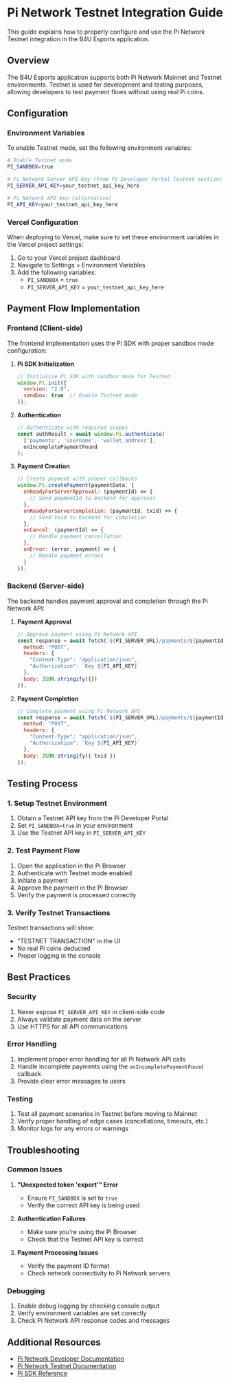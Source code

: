 # Pi Network Testnet Integration Guide

This guide explains how to properly configure and use the Pi Network Testnet integration in the B4U Esports application.

## Overview

The B4U Esports application supports both Pi Network Mainnet and Testnet environments. Testnet is used for development and testing purposes, allowing developers to test payment flows without using real Pi coins.

## Configuration

### Environment Variables

To enable Testnet mode, set the following environment variables:

```bash
# Enable Testnet mode
PI_SANDBOX=true

# Pi Network Server API Key (from Pi Developer Portal Testnet section)
PI_SERVER_API_KEY=your_testnet_api_key_here

# Pi Network API Key (alternative)
PI_API_KEY=your_testnet_api_key_here
```

### Vercel Configuration

When deploying to Vercel, make sure to set these environment variables in the Vercel project settings:

1. Go to your Vercel project dashboard
2. Navigate to Settings > Environment Variables
3. Add the following variables:
   - `PI_SANDBOX` = `true`
   - `PI_SERVER_API_KEY` = `your_testnet_api_key_here`

## Payment Flow Implementation

### Frontend (Client-side)

The frontend implementation uses the Pi SDK with proper sandbox mode configuration:

1. **Pi SDK Initialization**
   ```javascript
   // Initialize Pi SDK with sandbox mode for Testnet
   window.Pi.init({
     version: "2.0",
     sandbox: true  // Enable Testnet mode
   });
   ```

2. **Authentication**
   ```javascript
   // Authenticate with required scopes
   const authResult = await window.Pi.authenticate(
     ['payments', 'username', 'wallet_address'],
     onIncompletePaymentFound
   );
   ```

3. **Payment Creation**
   ```javascript
   // Create payment with proper callbacks
   window.Pi.createPayment(paymentData, {
     onReadyForServerApproval: (paymentId) => {
       // Send paymentId to backend for approval
     },
     onReadyForServerCompletion: (paymentId, txid) => {
       // Send txid to backend for completion
     },
     onCancel: (paymentId) => {
       // Handle payment cancellation
     },
     onError: (error, payment) => {
       // Handle payment errors
     }
   });
   ```

### Backend (Server-side)

The backend handles payment approval and completion through the Pi Network API:

1. **Payment Approval**
   ```javascript
   // Approve payment using Pi Network API
   const response = await fetch(`${PI_SERVER_URL}/payments/${paymentId}/approve`, {
     method: "POST",
     headers: {
       "Content-Type": "application/json",
       "Authorization": `Key ${PI_API_KEY}`
     },
     body: JSON.stringify({})
   });
   ```

2. **Payment Completion**
   ```javascript
   // Complete payment using Pi Network API
   const response = await fetch(`${PI_SERVER_URL}/payments/${paymentId}/complete`, {
     method: "POST",
     headers: {
       "Content-Type": "application/json",
       "Authorization": `Key ${PI_API_KEY}`
     },
     body: JSON.stringify({ txid })
   });
   ```

## Testing Process

### 1. Setup Testnet Environment

1. Obtain a Testnet API key from the Pi Developer Portal
2. Set `PI_SANDBOX=true` in your environment
3. Use the Testnet API key in `PI_SERVER_API_KEY`

### 2. Test Payment Flow

1. Open the application in the Pi Browser
2. Authenticate with Testnet mode enabled
3. Initiate a payment
4. Approve the payment in the Pi Browser
5. Verify the payment is processed correctly

### 3. Verify Testnet Transactions

Testnet transactions will show:
- "TESTNET TRANSACTION" in the UI
- No real Pi coins deducted
- Proper logging in the console

## Best Practices

### Security

1. Never expose `PI_SERVER_API_KEY` in client-side code
2. Always validate payment data on the server
3. Use HTTPS for all API communications

### Error Handling

1. Implement proper error handling for all Pi Network API calls
2. Handle incomplete payments using the `onIncompletePaymentFound` callback
3. Provide clear error messages to users

### Testing

1. Test all payment scenarios in Testnet before moving to Mainnet
2. Verify proper handling of edge cases (cancellations, timeouts, etc.)
3. Monitor logs for any errors or warnings

## Troubleshooting

### Common Issues

1. **"Unexpected token 'export'" Error**
   - Ensure `PI_SANDBOX` is set to `true`
   - Verify the correct API key is being used

2. **Authentication Failures**
   - Make sure you're using the Pi Browser
   - Check that the Testnet API key is correct

3. **Payment Processing Issues**
   - Verify the payment ID format
   - Check network connectivity to Pi Network servers

### Debugging

1. Enable debug logging by checking console output
2. Verify environment variables are set correctly
3. Check Pi Network API response codes and messages

## Additional Resources

- [Pi Network Developer Documentation](https://developers.minepi.com)
- [Pi Network Testnet Documentation](https://docs.minepi.com/testnet)
- [Pi SDK Reference](https://github.com/pi-apps/pi-platform-docs)